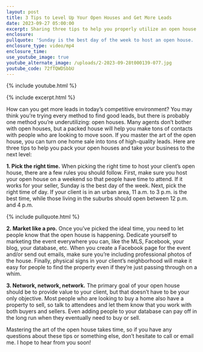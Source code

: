 ```yaml
---
layout: post
title: 3 Tips to Level Up Your Open Houses and Get More Leads
date: 2023-09-27 05:00:00
excerpt: Sharing three tips to help you properly utilize an open house.
enclosure:
pullquote: 'Sunday is the best day of the week to host an open house. '
enclosure_type: video/mp4
enclosure_time:
use_youtube_image: true
youtube_alternate_image: /uploads/2-2023-09-28t000139-077.jpg
youtube_code: 72fTQWDSbbU
---
```

{% include youtube.html %}

{% include excerpt.html %}

How can you get more leads in today’s competitive environment? You may think you’re trying every method to find good leads, but there is probably one method you’re underutilizing: open houses. Many agents don’t bother with open houses, but a packed house will help you make tons of contacts with people who are looking to move soon. If you master the art of the open house, you can turn one home sale into tons of high-quality leads. Here are three tips to help you pack your open houses and take your business to the next level:&nbsp;

**1\. Pick the right time.** When picking the right time to host your client’s open house, there are a few rules you should follow. First, make sure you host your open house on a weekend so that people have time to attend. If it works for your seller, Sunday is the best day of the week. Next, pick the right time of day. If your client is in an urban area, 11 a.m. to 3 p.m. is the best time, while those living in the suburbs should open between 12 p.m. and 4 p.m.&nbsp;

{% include pullquote.html %}

**2\. Market like a pro.** Once you’ve picked the ideal time, you need to let people know that the open house is happening. Dedicate yourself to marketing the event everywhere you can, like the MLS, Facebook, your blog, your database, etc. When you create a Facebook page for the event and/or send out emails, make sure you’re including professional photos of the house. Finally, physical signs in your client’s neighborhood will make it easy for people to find the property even if they’re just passing through on a whim.&nbsp;

**3\. Network, network, network.** The primary goal of your open house should be to provide value to your client, but that doesn’t have to be your only objective. Most people who are looking to buy a home also have a property to sell, so talk to attendees and let them know that you work with both buyers and sellers. Even adding people to your database can pay off in the long run when they eventually need to buy or sell.&nbsp;

Mastering the art of the open house takes time, so if you have any questions about these tips or something else, don’t hesitate to call or email me. I hope to hear from you soon!
